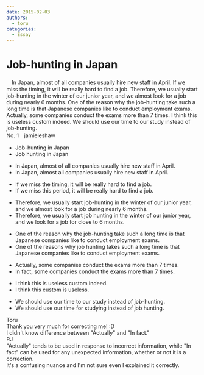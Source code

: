 ```yaml
---
date: 2015-02-03
authors:
  - toru
categories:
  - Essay
---
```


<h1 id="subject_show">Job-hunting in Japan</h1>
<div class="date" hidden>Feb 3, 2015 22:21</div>
<div id="post"><div id="body_show_ori">
　In Japan, almost of all companies usually hire new staff in April. If we miss the timing, it will be really hard to find a job. Therefore, we usually start job-hunting in the winter of our junior year, and we almost look for a job during nearly 6 months. One of the reason why the job-hunting take such a long time is that Japanese companies like to conduct employment exams. Actually, some companies conduct the exams more than 7 times. I think this is useless custom indeed. We should use our time to our study instead of job-hunting.
</div></div>

<!-- more -->

<div id="block"><div class="first_name"> No. 1　<span class="just_name">jamieleshaw</span></div><div id="block2">
<ul class="correction_field">
<li class="incorrect">Job-hunting in Japan</li>
<li class="corrected correct">
Job hunting in Japan
</li>
</ul>
<ul class="correction_field">
<li class="incorrect">In Japan, almost of all companies usually hire new staff in April.</li>
<li class="corrected correct">
In Japan, almost all companies usually hire new staff in April.
</li>
</ul>
<ul class="correction_field">
<li class="incorrect">If we miss the timing, it will be really hard to find a job.</li>
<li class="corrected correct">
If we miss this period, it will be really hard to find a job.
</li>
</ul>
<ul class="correction_field">
<li class="incorrect">Therefore, we usually start job-hunting in the winter of our junior year, and we almost look for a job during nearly 6 months.</li>
<li class="corrected correct">
Therefore, we usually start job hunting in the winter of our junior year, and we look for a job for close to 6 months.
</li>
</ul>
<ul class="correction_field">
<li class="incorrect">One of the reason why the job-hunting take such a long time is that Japanese companies like to conduct employment exams.</li>
<li class="corrected correct">
One of the reasons why job hunting takes such a long time is that Japanese companies like to conduct employment exams.
</li>
</ul>
<ul class="correction_field">
<li class="incorrect">Actually, some companies conduct the exams more than 7 times.</li>
<li class="corrected correct">
In fact, some companies conduct the exams more than 7 times.
</li>
</ul>
<ul class="correction_field">
<li class="incorrect">I think this is useless custom indeed.</li>
<li class="corrected correct">
I think this custom is useless.
</li>
</ul>
<ul class="correction_field">
<li class="incorrect">We should use our time to our study instead of job-hunting.</li>
<li class="corrected correct">
We should use our time for studying instead of job hunting.
</li>
</ul>
</div><div class="name"><span class="just_name">Toru</span><br>
Thank you very much for correcting me! :D<br/>I didn't know difference between "Actually" and "In fact."
</div>
<div class="name"><span class="just_name">RJ</span><br>
"Actually" tends to be used in response to incorrect information, while "In fact" can be used for any unexpected information, whether or not it is a correction.<br/>It's a confusing nuance and I'm not sure even I explained it correctly.
</div>
</div>
